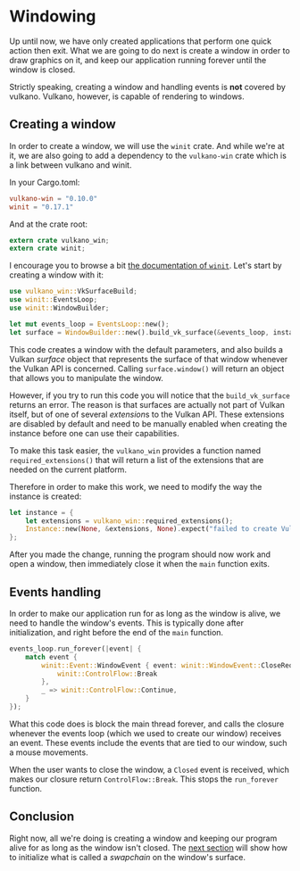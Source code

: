 # Windowing

Up until now, we have only created applications that perform one quick action then exit. What
we are going to do next is create a window in order to draw graphics on it, and keep our
application running forever until the window is closed.

Strictly speaking, creating a window and handling events is **not** covered by vulkano. Vulkano,
however, is capable of rendering to windows.

## Creating a window

In order to create a window, we will use the `winit` crate. And while we're at it, we are also
going to add a dependency to the `vulkano-win` crate which is a link between vulkano and winit.

In your Cargo.toml:

```toml
vulkano-win = "0.10.0"
winit = "0.17.1"
```

And at the crate root:

```rust
extern crate vulkano_win;
extern crate winit;
```

I encourage you to browse a bit [the documentation of `winit`](https://docs.rs/winit/0.7).
Let's start by creating a window with it:

```rust
use vulkano_win::VkSurfaceBuild;
use winit::EventsLoop;
use winit::WindowBuilder;

let mut events_loop = EventsLoop::new();
let surface = WindowBuilder::new().build_vk_surface(&events_loop, instance.clone()).unwrap();
```

This code creates a window with the default parameters, and also builds a Vulkan *surface* object
that represents the surface of that window whenever the Vulkan API is concerned.
Calling `surface.window()` will return an object that allows you to manipulate the window.

However, if you try to run this code you will notice that the `build_vk_surface` returns an error.
The reason is that surfaces are actually not part of Vulkan itself, but of one of several
*extension*s to the Vulkan API. These extensions are disabled by default and need to be manually
enabled when creating the instance before one can use their capabilities.

To make this task easier, the `vulkano_win` provides a function named `required_extensions()` that
will return a list of the extensions that are needed on the current platform.

Therefore in order to make this work, we need to modify the way the instance is created:

```rust
let instance = {
    let extensions = vulkano_win::required_extensions();
    Instance::new(None, &extensions, None).expect("failed to create Vulkan instance")
};
```

After you made the change, running the program should now work and open a window, then immediately
close it when the `main` function exits.

## Events handling

In order to make our application run for as long as the window is alive, we need to handle the
window's events. This is typically done after initialization, and right before the end of the
`main` function.

```rust
events_loop.run_forever(|event| {
    match event {
        winit::Event::WindowEvent { event: winit::WindowEvent::CloseRequested, .. } => {
            winit::ControlFlow::Break
        },
        _ => winit::ControlFlow::Continue,
    }
});
```

What this code does is block the main thread forever, and calls the closure whenever the events
loop (which we used to create our window) receives an event. These events include the events
that are tied to our window, such a mouse movements.

When the user wants to close the window, a `Closed` event is received, which makes our closure
return `ControlFlow::Break`. This stops the `run_forever` function.

## Conclusion

Right now, all we're doing is creating a window and keeping our program alive for as long as the
window isn't closed. The [next section](/guide/swapchain-creation) will show how to initialize what is called a *swapchain* on
the window's surface.
